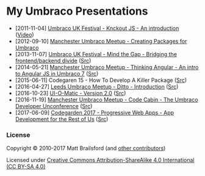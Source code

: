 # My Umbraco Presentations

* [2011-11-04] [Umbraco UK Festival - Knckout JS - An introduction](http://mattbrailsford.github.io/umbraco-presentations/2011/11/04/knockout-js-an-introduction.pdf) ([Video](https://www.youtube.com/watch?v=EI4uhv1noMY))
* [2012-09-10] [Manchester Umbraco Meetup - Creating Packages for Umbraco](http://mattbrailsford.github.io/umbraco-presentations/2012/09/10/Creating%20Packages%20for%20Umbraco.pdf)
* [2013-11-07] [Umbraco UK Festival - Mind the Gap - Bridging the frontend/backend divide](http://mattbrailsford.github.io/umbraco-presentations/2013/11/07/mind-the-gap/index.html) ([Src](../gh-pages/2013/11/07/mind-the-gap))
* [2014-05-21] [Manchester Umbraco Meetup - Thinking Angular - An intro to Angular JS in Umbraco 7](http://mattbrailsford.github.io/umbraco-presentations/2014/05/21/thinking-angular/index.html) ([Src](../gh-pages/2014/05/21/thinking-angular))
* [2015-06-11] Codegaren 15 - How To Develop A Killer Package ([Src](https://github.com/leekelleher/umbraco-talks/tree/master/CG15))
* [2016-04-27] [Leeds Umbraco Meetup - Ditto - Introduction](http://mattbrailsford.github.io/umbraco-presentations/2016/04/27/ditto-introduction/index.html) ([Src](../gh-pages/2016/04/27/ditto-introduction))
* [2016-10-23] [UI-O-Matic - Version 2.0](http://mattbrailsford.github.io/umbraco-presentations/2016/10/23/ui-o-matic-v2/index.html) ([Src](../gh-pages/2016/10/23/ui-o-matic-v2))
* [2016-11-19] [Manchester Umbraco Meetup - Code Cabin - The Umbraco Developer Unconference](http://mattbrailsford.github.io/umbraco-presentations/2016/11/19/codecabin/index.html) ([Src](../gh-pages/2016/11/19/codecabin))
* [2017-06-09] [Codegarden 2017 - Progressive Web Apps - App Development for the Rest of Us](http://mattbrailsford.github.io/umbraco-presentations/2017/06/09/progressive-web-apps/index.html) ([Src](../gh-pages/2017/06/09/progressive-web-apps))

### License

Copyright &copy; 2010-2017 Matt Brailsford (and [other contributors](https://github.com/mattbrailsford/umbraco-presentations/graphs/contributors))

Licensed under [Creative Commons Attribution-ShareAlike 4.0 International (CC BY-SA 4.0)](LICENSE.md)
